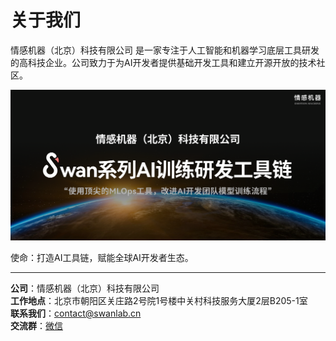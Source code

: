 # 关于我们

情感机器（北京）科技有限公司 是一家专注于人工智能和机器学习底层工具研发的高科技企业。公司致力于为AI开发者提供基础开发工具和建立开源开放的技术社区。  

![](/assets/emotion-machine.png)

使命：打造AI工具链，赋能全球AI开发者生态。

---

**公司**：情感机器（北京）科技有限公司  
**工作地点**：北京市朝阳区关庄路2号院1号楼中关村科技服务大厦2层B205-1室  
**联系我们**：contact@swanlab.cn  
**交流群**：[微信](/guide_cloud/community/online-support.md)